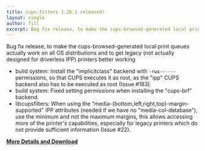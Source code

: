 ```yaml
---
title: cups-filters 1.26.1 released!
layout: single
author: Till
excerpt: Bug fix release, to make the cups-browsed-generated local print queues actually work on all OS distributions and to get legacy (not actually designed for driverless IPP) printers better working
---
```

Bug fix release, to make the cups-browsed-generated local print queues actually work on all OS distributions and to get legacy (not actually designed for driverless IPP) printers better working
- build system: Install the "implicitclass" backend with `-rwx------` permissions, so that CUPS executes it as root, as the "ipp" CUPS backend also has to be executed as root (Issue #183).
- build system: Fixed setting permissions when installing the "cups-brf" backend.
- libcupsfilters: When using the "media-{bottom,left,right,top}-margin-supported" IPP attributes (needed if we have no "media-col-database"), use the minimum and not the maximum margins, this allows accessing more of the printer's capabilities, especially for legacy printers which do not provide sufficient information (Issue #22).

[**More Details and Download**](https://github.com/OpenPrinting/cups-filters/releases/tag/release-1-26-1)
